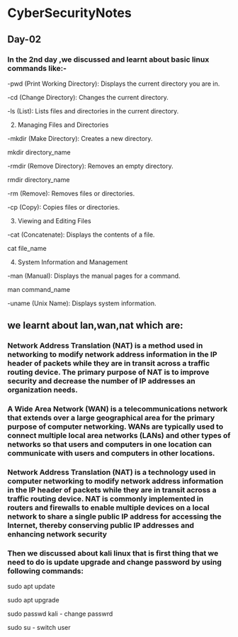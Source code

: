 # CyberSecurityNotes
## Day-02

### In the 2nd day ,we discussed and learnt about basic linux commands like:-

-pwd (Print Working Directory): Displays the current directory you are in.

-cd (Change Directory): Changes the current directory.

-ls (List): Lists files and directories in the current directory.

2. Managing Files and Directories
   
-mkdir (Make Directory): Creates a new directory.

mkdir directory_name

-rmdir (Remove Directory): Removes an empty directory.

rmdir directory_name

-rm (Remove): Removes files or directories.


-cp (Copy): Copies files or directories.


3. Viewing and Editing Files
   
-cat (Concatenate): Displays the contents of a file.

cat file_name

4. System Information and Management
   
-man (Manual): Displays the manual pages for a command.

man command_name

-uname (Unix Name): Displays system information.


## we learnt about lan,wan,nat which are:
### Network Address Translation (NAT) is a method used in networking to modify network address information in the IP header of packets while they are in transit across a traffic routing device. The primary purpose of NAT is to improve security and decrease the number of IP addresses an organization needs. 
### A Wide Area Network (WAN) is a telecommunications network that extends over a large geographical area for the primary purpose of computer networking. WANs are typically used to connect multiple local area networks (LANs) and other types of networks so that users and computers in one location can communicate with users and computers in other locations.
### Network Address Translation (NAT) is a technology used in computer networking to modify network address information in the IP header of packets while they are in transit across a traffic routing device. NAT is commonly implemented in routers and firewalls to enable multiple devices on a local network to share a single public IP address for accessing the Internet, thereby conserving public IP addresses and enhancing network security


### Then we discussed about kali linux that is first thing that we need to do is update upgrade and change password by using following commands:

sudo apt update

sudo apt upgrade

sudo passwd kali - change passwrd

sudo su  - switch user
